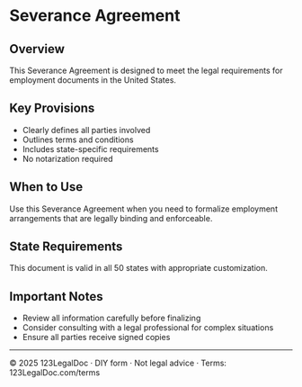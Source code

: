 # Severance Agreement

## Overview
This Severance Agreement is designed to meet the legal requirements for employment documents in the United States.

## Key Provisions
- Clearly defines all parties involved
- Outlines terms and conditions
- Includes state-specific requirements
- No notarization required

## When to Use
Use this Severance Agreement when you need to formalize employment arrangements that are legally binding and enforceable.

## State Requirements
This document is valid in all 50 states with appropriate customization.

## Important Notes
- Review all information carefully before finalizing
- Consider consulting with a legal professional for complex situations
- Ensure all parties receive signed copies

---
© 2025 123LegalDoc · DIY form · Not legal advice · Terms: 123LegalDoc.com/terms
